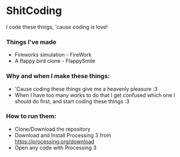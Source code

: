 # ShitCoding
I code these things, 'cause coding is love!

### Things I've made
* Fireworks simulation - FireWork
* A flappy bird clone - FlappySmile

### Why and when I make these things:
* 'Cause coding these things give me a heavenly pleasure :3
* When I have too many works to do that I get confused which one I should do first, and start coding these things :3

### How to run them:
* Clone/Download the repository
* Download and Install Processing 3 from https://processing.org/download
* Open any code with Processing 3
